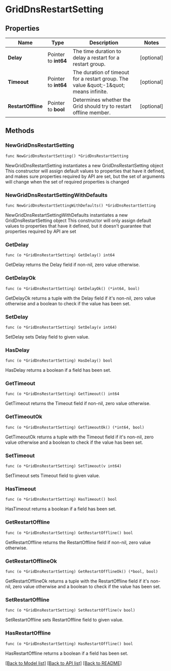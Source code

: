 # GridDnsRestartSetting

## Properties

Name | Type | Description | Notes
------------ | ------------- | ------------- | -------------
**Delay** | Pointer to **int64** | The time duration to delay a restart for a restart group. | [optional] 
**Timeout** | Pointer to **int64** | The duration of timeout for a restart group. The value \&quot;-1\&quot; means infinite. | [optional] 
**RestartOffline** | Pointer to **bool** | Determines whether the Grid should try to restart offline member. | [optional] 

## Methods

### NewGridDnsRestartSetting

`func NewGridDnsRestartSetting() *GridDnsRestartSetting`

NewGridDnsRestartSetting instantiates a new GridDnsRestartSetting object
This constructor will assign default values to properties that have it defined,
and makes sure properties required by API are set, but the set of arguments
will change when the set of required properties is changed

### NewGridDnsRestartSettingWithDefaults

`func NewGridDnsRestartSettingWithDefaults() *GridDnsRestartSetting`

NewGridDnsRestartSettingWithDefaults instantiates a new GridDnsRestartSetting object
This constructor will only assign default values to properties that have it defined,
but it doesn't guarantee that properties required by API are set

### GetDelay

`func (o *GridDnsRestartSetting) GetDelay() int64`

GetDelay returns the Delay field if non-nil, zero value otherwise.

### GetDelayOk

`func (o *GridDnsRestartSetting) GetDelayOk() (*int64, bool)`

GetDelayOk returns a tuple with the Delay field if it's non-nil, zero value otherwise
and a boolean to check if the value has been set.

### SetDelay

`func (o *GridDnsRestartSetting) SetDelay(v int64)`

SetDelay sets Delay field to given value.

### HasDelay

`func (o *GridDnsRestartSetting) HasDelay() bool`

HasDelay returns a boolean if a field has been set.

### GetTimeout

`func (o *GridDnsRestartSetting) GetTimeout() int64`

GetTimeout returns the Timeout field if non-nil, zero value otherwise.

### GetTimeoutOk

`func (o *GridDnsRestartSetting) GetTimeoutOk() (*int64, bool)`

GetTimeoutOk returns a tuple with the Timeout field if it's non-nil, zero value otherwise
and a boolean to check if the value has been set.

### SetTimeout

`func (o *GridDnsRestartSetting) SetTimeout(v int64)`

SetTimeout sets Timeout field to given value.

### HasTimeout

`func (o *GridDnsRestartSetting) HasTimeout() bool`

HasTimeout returns a boolean if a field has been set.

### GetRestartOffline

`func (o *GridDnsRestartSetting) GetRestartOffline() bool`

GetRestartOffline returns the RestartOffline field if non-nil, zero value otherwise.

### GetRestartOfflineOk

`func (o *GridDnsRestartSetting) GetRestartOfflineOk() (*bool, bool)`

GetRestartOfflineOk returns a tuple with the RestartOffline field if it's non-nil, zero value otherwise
and a boolean to check if the value has been set.

### SetRestartOffline

`func (o *GridDnsRestartSetting) SetRestartOffline(v bool)`

SetRestartOffline sets RestartOffline field to given value.

### HasRestartOffline

`func (o *GridDnsRestartSetting) HasRestartOffline() bool`

HasRestartOffline returns a boolean if a field has been set.


[[Back to Model list]](../README.md#documentation-for-models) [[Back to API list]](../README.md#documentation-for-api-endpoints) [[Back to README]](../README.md)


